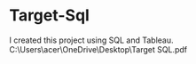 # Target-Sql
I created this project using SQL and Tableau.
C:\Users\acer\OneDrive\Desktop\Target SQL.pdf
